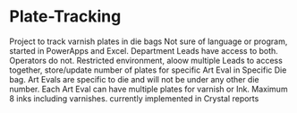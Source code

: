 # Plate-Tracking
Project to track varnish plates in die bags
Not sure of language or program, started in PowerApps and Excel.
Department Leads have access to both. Operators do not. Restricted environment, aloow multiple Leads to access together, store/update number of plates for specific Art Eval in Specific Die bag. Art Evals are specific to die and will not be under any other die number. Each Art Eval can have multiple plates for varnish or Ink. Maximum 8 inks including varnishes.
currently implemented in Crystal reports
